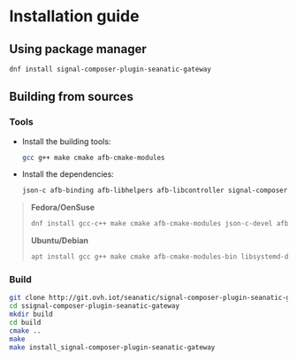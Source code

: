# Installation guide

## Using package manager

```bash
dnf install signal-composer-plugin-seanatic-gateway
```

## Building from sources

### Tools

* Install the building tools:
  
  ```bash
  gcc g++ make cmake afb-cmake-modules
  ```

* Install the dependencies:
  
  ```bash
  json-c afb-binding afb-libhelpers afb-libcontroller signal-composer-binding
  ```

> **Fedora/OenSuse**
>
> ```bash
> dnf install gcc-c++ make cmake afb-cmake-modules json-c-devel afb-binding-devel afb-libhelpers-devel afb-libcontroller-devel signal-composer-binding-devel
> ```
>
> **Ubuntu/Debian**
>
> ```bash
> apt install gcc g++ make cmake afb-cmake-modules-bin libsystemd-dev libjson-c-dev afb-binding-dev afb-libhelpers-dev afb-libcontroller-dev signal-composer-binding-dev
> ```
>

### Build

```bash
git clone http://git.ovh.iot/seanatic/signal-composer-plugin-seanatic-gateway
cd ssignal-composer-plugin-seanatic-gateway
mkdir build
cd build
cmake ..
make
make install_signal-composer-plugin-seanatic-gateway
```
